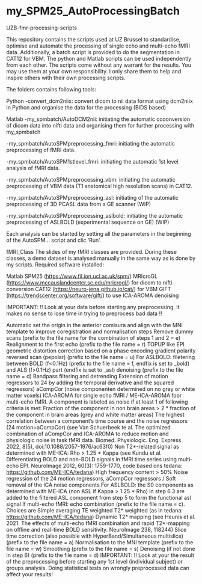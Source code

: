 # my_SPM25_AutoProcessingBatch
UZB-fmr-processing-scripts

This repository contains the scripts used at UZ Brussel to standardise, optimise and automate the processing of single echo and multi-echo fMRI data. Additionally, a batch script is provided to do the segmentation in CAT12 for VBM. The python and Matlab scripts can be used independently from each other. The scripts come without any warrant for the results. You may use them at your own responsibility. I only share them to help and inspire others with their own processing scripts.

The folders contains following tools:

Python -convert_dcm2niix: convert dicom to nii data format using dcm2niix in Python and organise the data for the processing (BIDS based)

Matlab -my_spmbatch/AutoDCM2nii: initiating the automatic ccoonversion of dicom data into nifti data and organising them for further processing with my_spmbatch

-my_spmbatch/AutoSPMpreprocessing_fmri: initiating the automatic preprocessing of fMRI data.

-my_spmbatch/AutoSPM1stlevel_fmri: initiating the automatic 1st level analysis of fMRI data.

-my_spmbatch/AutoSPMpreprocessing_vbm: initiating the automatic preprocessing of VBM data (T1 anatomical high resolution scans) in CAT12.

-my_spmbatch/AutoSPMpreprocessing_asl: initiating of the automatic preprocessing of 3D PCASL data from a GE scanner (WIP)

-my_spmbatch/AutoSPMpreprocessing_aslbold: initiating the automatic preprocessing of ASLBOLD (experimental sequence on GE) (WIP)

Each analysis can be started by setting all the parameters in the beginning of the AutoSPM… script and clic ‘Run’.

fMRI_Class The slides of my fMRI classes are provided. During these classes, a demo dataset is analysed manually in the same way as is done by my scripts.
Required software installed:

Matlab
SPM25 (https://www.fil.ion.ucl.ac.uk/spm/)
MRIcroGL (https://www.mccauslandcenter.sc.edu/mricrogl/) for dicom to nifti conversion
CAT12 (https://neuro-jena.github.io/cat/) for VBM
GIFT (https://trendscenter.org/software/gift/) to use ICA-AROMA denoising

IMPORTANT: !! Look at your data before starting any preprocessing. It makes no sense to lose time in trying to preprocess bad data !!

Automatic set the origin in the anterior comisura and align with the MNI template to improve coregistration and normalisation steps
Remove dummy scans (prefix to the file name for the combination of steps 1 and 2 = e)
Realignment to the first echo (prefix to the file name = r)
TOPUP like EPI geometric distortion correction based on a phase encoding gradient polarity reversed scan (pepolar) (prefix to the file name = u)
For ASLBOLD: filetering between BOLD (f<0.1Hz) (prefix to the file name = f, endfix is set to _bold) and ALS (f>0.1Hz) part (endfix is set to _asl)
denoising (prefix to the file name = d)
Bandpass filtering and detrending
Extension of motion regressors to 24 by adding the temporal derivative and the squared regressors)
aCompCor (noise componenten determined on no gray or white matter voxels)
ICA-AROMA for single echo fMRI / ME-ICA-AROMA foor multi-echo fMRI. A component is labeled as noise if at least 1 of following criteria is met:
Fraction of the component in non brain areas > 2 * fraction of the component in brain areas (grey and white matter areas)
The highest correlation between a component’s time course and the noise regressors (24 motion+aCompCor) (see Van Schuerbeek te al. The optimized combination of aCompCor and ICA-AROMA to reduce motion and physiologic noise in task fMRI data. Biomed. Physiologic. Eng. Express 2022, 8(5), doi:10.1088/2057-1976/ac63f0)
Non T2*-related signal as determined with ME-ICA: Rho > 1.25 * Kappa (see Kundu et al. Differentiating BOLD and non-BOLD signals in fMRI time series using multi-echo EPI. NeuroImage 2012, 60(3): 1759-1770, code based ons tedana: https://github.com/ME-ICA/tedana)
High frequency content > 50%
Noise regression of the 24 motion regressors, aCompCor regressors / Soft removal of the ICA noise components
For ASLBOLD: the S0 components as determined with ME-ICA (non ASL if Kappa > 1.25 * Rho) in step 6.3 are added to the filtered ASL component from step 5 to form the functional asl signal
If multi-echo fMRI: echo combination (prefix to the file name = c). Choices are
Simple averaging
TE weighted
T2* weighted (as in tedana: https://github.com/ME-ICA/tedana)
Dynamic T2* mapping (see Heunis et al. 2021. The effects of multi-echo fMRI combination and rapid T2*-mapping on offline and real-time BOLD sensitivity. NeuroImage 238, 118244)
Slice time correction (also possible with HyperBand/Simultaneous multislice) (prefix to the file name = a)
Normalisation to the MNI template (prefix to the file name = w)
Smoothing (prefix to the file name = s)
Denoising (if not done in step 6) (prefix to the file name = d)
IMPORTANT: !! Look at your the result of the preprocessing before starting any 1st level (individual subject) or groups analysis. Doing statistical tests on wrongly preprocessed data can affect your results!
